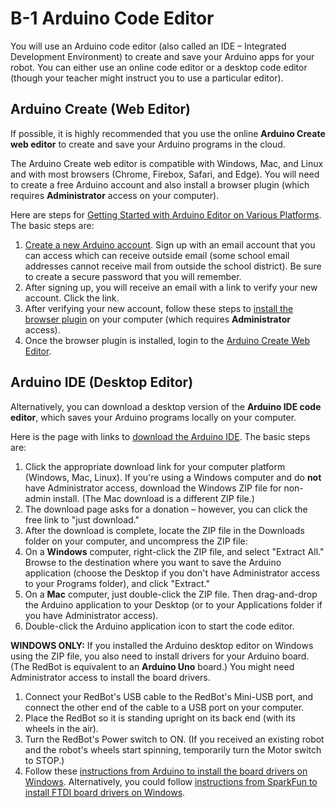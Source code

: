 # B-1 Arduino Code Editor

You will use an Arduino code editor \(also called an IDE – Integrated Development Environment\) to create and save your Arduino apps for your robot. You can either use an online code editor or a desktop code editor \(though your teacher might instruct you to use a particular editor\).

## Arduino Create \(Web Editor\)

If possible, it is highly recommended that you use the online **Arduino Create web editor** to create and save your Arduino programs in the cloud.

The Arduino Create web editor is compatible with Windows, Mac, and Linux and with most browsers \(Chrome, Firebox, Safari, and Edge\). You will need to create a free Arduino account and also install a browser plugin \(which requires **Administrator** access on your computer\).

Here are steps for [Getting Started with Arduino Editor on Various Platforms](https://create.arduino.cc/projecthub/Arduino_Genuino/getting-started-with-arduino-web-editor-on-various-platforms-4b3e4a). The basic steps are:

1. [Create a new Arduino account](https://auth.arduino.cc/register). Sign up with an email account that you can access which can receive outside email \(some school email addresses cannot receive mail from outside the school district\). Be sure to create a secure password that you will remember.
2. After signing up, you will receive an email with a link to verify your new account. Click the link.
3. After verifying your new account, follow these steps to [install the browser plugin](https://create.arduino.cc/getting-started/plugin) on your computer \(which requires **Administrator** access\).
4. Once the browser plugin is installed, login to the [Arduino Create Web Editor](https://create.arduino.cc/editor).

## Arduino IDE \(Desktop Editor\)

Alternatively, you can download a desktop version of the **Arduino IDE code editor**, which saves your Arduino programs locally on your computer.

Here is the page with links to [download the Arduino IDE](https://www.arduino.cc/en/Main/Software). The basic steps are:

1. Click the appropriate download link for your computer platform \(Windows, Mac, Linux\). If you're using a Windows computer and do **not** have Administrator access, download the Windows ZIP file for non-admin install. \(The Mac download is a different ZIP file.\)
2. The download page asks for a donation – however, you can click the free link to "just download."
3. After the download is complete, locate the ZIP file in the Downloads folder on your computer, and uncompress the ZIP file:
4. On a **Windows** computer, right-click the ZIP file, and select "Extract All." Browse to the destination  where you want to save the Arduino application \(choose the Desktop if you don't have Administrator access to your Programs folder\), and click "Extract."
5. On a **Mac** computer, just double-click the ZIP file. Then drag-and-drop the Arduino application to your Desktop \(or to your Applications folder if you have Administrator access\).
6. Double-click the Arduino application icon to start the code editor.

**WINDOWS ONLY:**  If you installed the Arduino desktop editor on Windows using the ZIP file, you also need to install drivers for your Arduino board.  \(The RedBot is equivalent to an **Arduino Uno** board.\) You might need Administrator access to install the board drivers.

1. Connect your RedBot's USB cable to the RedBot's Mini-USB port, and connect the other end of the cable to a USB port on your computer.
2. Place the RedBot so it is standing upright on its back end \(with its wheels in the air\).
3. Turn the RedBot's Power switch to ON.  \(If you received an existing robot and the robot's wheels start spinning, temporarily turn the Motor switch to STOP.\)
4. Follow these [instructions from Arduino to install the board drivers on Windows](https://www.arduino.cc/en/Guide/ArduinoUno#toc2). Alternatively, you could follow [instructions from SparkFun to install FTDI board drivers on Windows](https://learn.sparkfun.com/tutorials/how-to-install-ftdi-drivers/windows---quick-and-easy).

